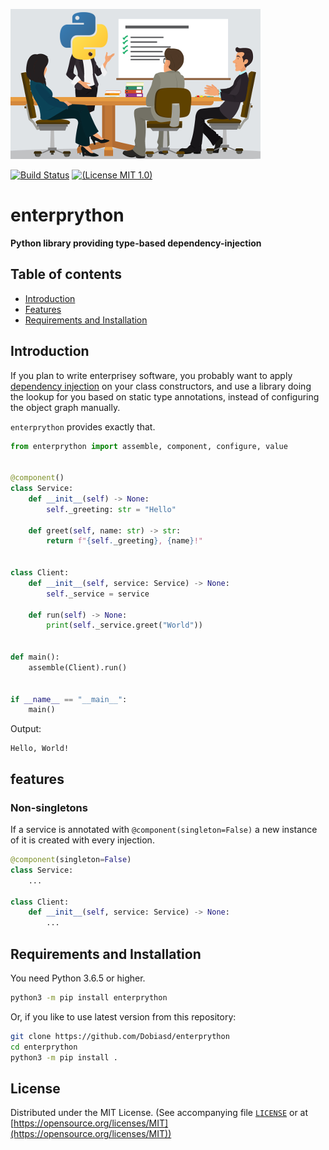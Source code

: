 ![logo](https://github.com/Dobiasd/enterprython/raw/master/logo/enterprython.png)

[![Build Status](https://travis-ci.org/Dobiasd/enterprython.svg?branch=master)][travis]
[![(License MIT 1.0)](https://img.shields.io/badge/license-MIT%201.0-blue.svg)][license]

[travis]: https://travis-ci.org/Dobiasd/enterprython
[license]: LICENSE


enterprython
============
**Python library providing type-based dependency-injection**


Table of contents
-----------------
  * [Introduction](#introduction)
  * [Features](#features)
  * [Requirements and Installation](#requirements-and-installation)


Introduction
------------

If you plan to write enterprisey software, you probably want to apply [dependency injection](https://en.wikipedia.org/wiki/Dependency_injection) on your class constructors,
and use a library doing the lookup for you based on static type annotations, instead of configuring the object graph manually.

`enterprython` provides exactly that.

```python
from enterprython import assemble, component, configure, value


@component()
class Service:
    def __init__(self) -> None:
        self._greeting: str = "Hello"

    def greet(self, name: str) -> str:
        return f"{self._greeting}, {name}!"


class Client:
    def __init__(self, service: Service) -> None:
        self._service = service

    def run(self) -> None:
        print(self._service.greet("World"))


def main():
    assemble(Client).run()
    

if __name__ == "__main__":
    main()
```

Output:

```
Hello, World!
```


features
--------

### Non-singletons

If a service is annotated with `@component(singleton=False)` a new instance of it is created with every injection. 

```python
@component(singleton=False)
class Service:
    ...

class Client:
    def __init__(self, service: Service) -> None:
        ...
```


Requirements and Installation
-----------------------------

You need Python 3.6.5 or higher.

```bash
python3 -m pip install enterprython
```

Or, if you like to use latest version from this repository:
```bash
git clone https://github.com/Dobiasd/enterprython
cd enterprython
python3 -m pip install .
```


License
-------
Distributed under the MIT License.
(See accompanying file [`LICENSE`](https://github.com/Dobiasd/enterprython/blob/master/LICENSE) or at
[https://opensource.org/licenses/MIT](https://opensource.org/licenses/MIT))
